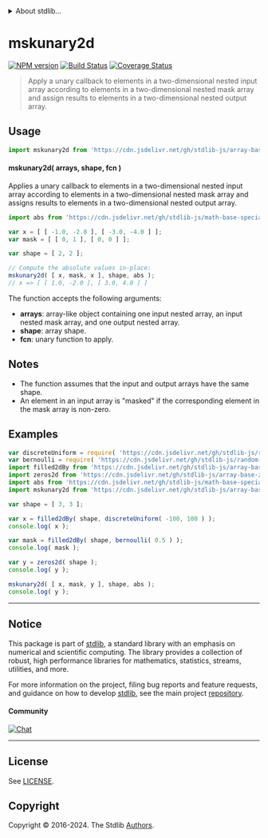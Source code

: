 <!--

@license Apache-2.0

Copyright (c) 2023 The Stdlib Authors.

Licensed under the Apache License, Version 2.0 (the "License");
you may not use this file except in compliance with the License.
You may obtain a copy of the License at

   http://www.apache.org/licenses/LICENSE-2.0

Unless required by applicable law or agreed to in writing, software
distributed under the License is distributed on an "AS IS" BASIS,
WITHOUT WARRANTIES OR CONDITIONS OF ANY KIND, either express or implied.
See the License for the specific language governing permissions and
limitations under the License.

-->


<details>
  <summary>
    About stdlib...
  </summary>
  <p>We believe in a future in which the web is a preferred environment for numerical computation. To help realize this future, we've built stdlib. stdlib is a standard library, with an emphasis on numerical and scientific computation, written in JavaScript (and C) for execution in browsers and in Node.js.</p>
  <p>The library is fully decomposable, being architected in such a way that you can swap out and mix and match APIs and functionality to cater to your exact preferences and use cases.</p>
  <p>When you use stdlib, you can be absolutely certain that you are using the most thorough, rigorous, well-written, studied, documented, tested, measured, and high-quality code out there.</p>
  <p>To join us in bringing numerical computing to the web, get started by checking us out on <a href="https://github.com/stdlib-js/stdlib">GitHub</a>, and please consider <a href="https://opencollective.com/stdlib">financially supporting stdlib</a>. We greatly appreciate your continued support!</p>
</details>

# mskunary2d

[![NPM version][npm-image]][npm-url] [![Build Status][test-image]][test-url] [![Coverage Status][coverage-image]][coverage-url] <!-- [![dependencies][dependencies-image]][dependencies-url] -->

> Apply a unary callback to elements in a two-dimensional nested input array according to elements in a two-dimensional nested mask array and assign results to elements in a two-dimensional nested output array.

<section class="intro">

</section>

<!-- /.intro -->



<section class="usage">

## Usage

```javascript
import mskunary2d from 'https://cdn.jsdelivr.net/gh/stdlib-js/array-base-mskunary2d@v0.2.1-deno/mod.js';
```

#### mskunary2d( arrays, shape, fcn )

Applies a unary callback to elements in a two-dimensional nested input array according to elements in a two-dimensional nested mask array and assigns results to elements in a two-dimensional nested output array.

```javascript
import abs from 'https://cdn.jsdelivr.net/gh/stdlib-js/math-base-special-abs@deno/mod.js';

var x = [ [ -1.0, -2.0 ], [ -3.0, -4.0 ] ];
var mask = [ [ 0, 1 ], [ 0, 0 ] ];

var shape = [ 2, 2 ];

// Compute the absolute values in-place:
mskunary2d( [ x, mask, x ], shape, abs );
// x => [ [ 1.0, -2.0 ], [ 3.0, 4.0 ] ]
```

The function accepts the following arguments:

-   **arrays**: array-like object containing one input nested array, an input nested mask array, and one output nested array.
-   **shape**: array shape.
-   **fcn**: unary function to apply.

</section>

<!-- /.usage -->

<section class="notes">

## Notes

-   The function assumes that the input and output arrays have the same shape.
-   An element in an input array is "masked" if the corresponding element in the mask array is non-zero.

</section>

<!-- /.notes -->

<section class="examples">

## Examples

<!-- eslint no-undef: "error" -->

```javascript
var discreteUniform = require( 'https://cdn.jsdelivr.net/gh/stdlib-js/random-base-discrete-uniform' ).factory;
var bernoulli = require( 'https://cdn.jsdelivr.net/gh/stdlib-js/random-base-bernoulli' ).factory;
import filled2dBy from 'https://cdn.jsdelivr.net/gh/stdlib-js/array-base-filled2d-by@deno/mod.js';
import zeros2d from 'https://cdn.jsdelivr.net/gh/stdlib-js/array-base-zeros2d@deno/mod.js';
import abs from 'https://cdn.jsdelivr.net/gh/stdlib-js/math-base-special-abs@deno/mod.js';
import mskunary2d from 'https://cdn.jsdelivr.net/gh/stdlib-js/array-base-mskunary2d@v0.2.1-deno/mod.js';

var shape = [ 3, 3 ];

var x = filled2dBy( shape, discreteUniform( -100, 100 ) );
console.log( x );

var mask = filled2dBy( shape, bernoulli( 0.5 ) );
console.log( mask );

var y = zeros2d( shape );
console.log( y );

mskunary2d( [ x, mask, y ], shape, abs );
console.log( y );
```

</section>

<!-- /.examples -->

<!-- Section for related `stdlib` packages. Do not manually edit this section, as it is automatically populated. -->

<section class="related">

</section>

<!-- /.related -->

<!-- Section for all links. Make sure to keep an empty line after the `section` element and another before the `/section` close. -->


<section class="main-repo" >

* * *

## Notice

This package is part of [stdlib][stdlib], a standard library with an emphasis on numerical and scientific computing. The library provides a collection of robust, high performance libraries for mathematics, statistics, streams, utilities, and more.

For more information on the project, filing bug reports and feature requests, and guidance on how to develop [stdlib][stdlib], see the main project [repository][stdlib].

#### Community

[![Chat][chat-image]][chat-url]

---

## License

See [LICENSE][stdlib-license].


## Copyright

Copyright &copy; 2016-2024. The Stdlib [Authors][stdlib-authors].

</section>

<!-- /.stdlib -->

<!-- Section for all links. Make sure to keep an empty line after the `section` element and another before the `/section` close. -->

<section class="links">

[npm-image]: http://img.shields.io/npm/v/@stdlib/array-base-mskunary2d.svg
[npm-url]: https://npmjs.org/package/@stdlib/array-base-mskunary2d

[test-image]: https://github.com/stdlib-js/array-base-mskunary2d/actions/workflows/test.yml/badge.svg?branch=v0.2.1
[test-url]: https://github.com/stdlib-js/array-base-mskunary2d/actions/workflows/test.yml?query=branch:v0.2.1

[coverage-image]: https://img.shields.io/codecov/c/github/stdlib-js/array-base-mskunary2d/main.svg
[coverage-url]: https://codecov.io/github/stdlib-js/array-base-mskunary2d?branch=main

<!--

[dependencies-image]: https://img.shields.io/david/stdlib-js/array-base-mskunary2d.svg
[dependencies-url]: https://david-dm.org/stdlib-js/array-base-mskunary2d/main

-->

[chat-image]: https://img.shields.io/gitter/room/stdlib-js/stdlib.svg
[chat-url]: https://app.gitter.im/#/room/#stdlib-js_stdlib:gitter.im

[stdlib]: https://github.com/stdlib-js/stdlib

[stdlib-authors]: https://github.com/stdlib-js/stdlib/graphs/contributors

[umd]: https://github.com/umdjs/umd
[es-module]: https://developer.mozilla.org/en-US/docs/Web/JavaScript/Guide/Modules

[deno-url]: https://github.com/stdlib-js/array-base-mskunary2d/tree/deno
[deno-readme]: https://github.com/stdlib-js/array-base-mskunary2d/blob/deno/README.md
[umd-url]: https://github.com/stdlib-js/array-base-mskunary2d/tree/umd
[umd-readme]: https://github.com/stdlib-js/array-base-mskunary2d/blob/umd/README.md
[esm-url]: https://github.com/stdlib-js/array-base-mskunary2d/tree/esm
[esm-readme]: https://github.com/stdlib-js/array-base-mskunary2d/blob/esm/README.md
[branches-url]: https://github.com/stdlib-js/array-base-mskunary2d/blob/main/branches.md

[stdlib-license]: https://raw.githubusercontent.com/stdlib-js/array-base-mskunary2d/main/LICENSE

</section>

<!-- /.links -->
